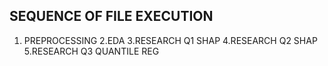 ## SEQUENCE OF FILE EXECUTION
1. PREPROCESSING
2.EDA
3.RESEARCH Q1 SHAP
4.RESEARCH Q2 SHAP
5.RESEARCH Q3 QUANTILE REG
